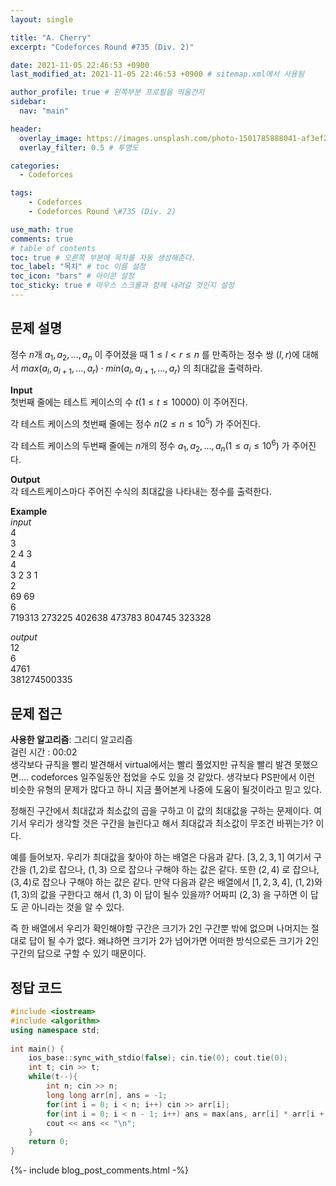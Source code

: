 ```yaml
---
layout: single

title: "A. Cherry"
excerpt: "Codeforces Round #735 (Div. 2)"

date: 2021-11-05 22:46:53 +0900
last_modified_at: 2021-11-05 22:46:53 +0900 # sitemap.xml에서 사용됨

author_profile: true # 왼쪽부분 프로필을 띄울건지
sidebar:
  nav: "main"

header:
  overlay_image: https://images.unsplash.com/photo-1501785888041-af3ef285b470?ixlib=rb-1.2.1&ixid=eyJhcHBfaWQiOjEyMDd9&auto=format&fit=crop&w=1350&q=80
  overlay_filter: 0.5 # 투명도

categories: 
  - Codeforces

tags: 
    - Codeforces
    - Codeforces Round \#735 (Div. 2)

use_math: true
comments: true
# table of contents
toc: true # 오른쪽 부분에 목차를 자동 생성해준다.
toc_label: "목차" # toc 이름 설정
toc_icon: "bars" # 아이콘 설정
toc_sticky: true # 마우스 스크롤과 함께 내려갈 것인지 설정
---  
```



## 문제 설명  
정수 $n$개 $a_1, a_2,..., a_n$ 이 주어졌을 때 $1 \le l < r \le n$ 를 만족하는 정수 쌍 $(l, r)$에 대해서 $max(a_l, a_{l + 1}, ..., a_r) \cdot min(a_l, a_{l + 1}, ..., a_r)$ 의 최대값을 출력하라.

__Input__  
첫번째 줄에는 테스트 케이스의 수 $t (1 \le t \le 10000)$ 이 주어진다.  

각 테스트 케이스의 첫번째 줄에는 정수 $n (2 \le n \le 10^5)$ 가 주어진다.  

각 테스트 케이스의 두번째 줄에는 $n$개의 정수 $a_1, a_2, ..., a_n (1 \le a_i \le 10^6)$ 가 주어진다.

__Output__  
각 테스트케이스마다 주어진 수식의 최대값을 나타내는 정수를 출력한다.  

__Example__  
_input_  
4  
3  
2 4 3  
4  
3 2 3 1  
2  
69 69  
6  
719313 273225 402638 473783 804745 323328  
  
 
_output_  
12  
6  
4761  
381274500335  
  

    
## 문제 접근
__사용한 알고리즘__: 그리디 알고리즘   
걸린 시간 : 00:02  
생각보다 규칙을 빨리 발견해서 virtual에서는 빨리 풀었지만 규칙을 빨리 발견 못했으면.... codeforces 일주일동안 접었을 수도 있을 것 같았다. 생각보다 PS판에서 이런 비슷한 유형의 문제가 많다고 하니 지금 풀어본게 나중에 도움이 될것이라고 믿고 있다.  

정해진 구간에서 최대값과 최소값의 곱을 구하고 이 값의 최대값을 구하는 문제이다. 여기서 우리가 생각할 것은 구간을 늘린다고 해서 최대값과 최소값이 무조건 바뀌는가? 이다.  

예를 들어보자. 우리가 최대값을 찾아야 하는 배열은 다음과 같다. $[3, 2, 3, 1]$ 여기서 구간을 $(1, 2)$로 잡으나, $(1, 3)$ 으로 잡으나 구해야 하는 값은 같다. 또한 $(2, 4)$ 로 잡으나, $(3, 4)$로 잡으나 구해야 하는 값은 같다. 만약 다음과 같은 배열에서 $[1, 2, 3, 4]$, $(1, 2)$와 $(1, 3)$의 값을 구한다고 해서 $(1, 3)$ 이 답이 될수 있을까? 어짜피 $(2, 3)$ 을 구하면 이 답도 곧 아니라는 것을 알 수 있다.  

즉 한 배열에서 우리가 확인해야할 구간은 크기가 2인 구간뿐 밖에 없으며 나머지는 절대로 답이 될 수가 없다. 왜냐하면 크기가 2가 넘어가면 어떠한 방식으로든 크기가 2인 구간의 답으로 구할 수 있기 때문이다.



## 정답 코드  
```cpp
#include <iostream>
#include <algorithm>
using namespace std;
 
int main() {
    ios_base::sync_with_stdio(false); cin.tie(0); cout.tie(0);
	int t; cin >> t;
	while(t--){
	    int n; cin >> n;
	    long long arr[n], ans = -1;
	    for(int i = 0; i < n; i++) cin >> arr[i];
	    for(int i = 0; i < n - 1; i++) ans = max(ans, arr[i] * arr[i + 1]);
	    cout << ans << "\n";
	}
	return 0;
}
```  
{%- include blog_post_comments.html -%}
